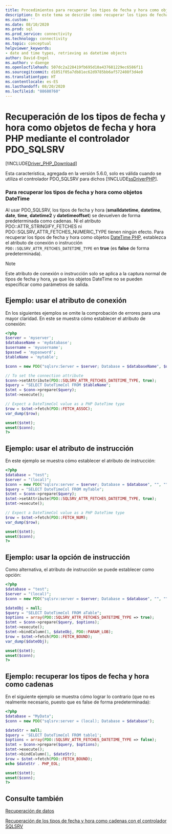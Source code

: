 ```yaml
---
title: Procedimientos para recuperar los tipos de fecha y hora como objetos datetime de PHP mediante el controlador PDO_SQLSRV
description: En este tema se describe cómo recuperar los tipos de fecha y hora como objetos datetime de PHP cuando se usa el controlador de Microsoft PDO_SQLSRV para PHP en SQL Server.
ms.custom: ''
ms.date: 08/10/2020
ms.prod: sql
ms.prod_service: connectivity
ms.technology: connectivity
ms.topic: conceptual
helpviewer_keywords:
- date and time types, retrieving as datetime objects
author: David-Engel
ms.author: v-daenge
ms.openlocfilehash: 507dc2a228419fb695d10a437681229ec6586f11
ms.sourcegitcommit: d1051f05a7db81ec62d9785bb6af572408f3d4e0
ms.translationtype: HT
ms.contentlocale: es-ES
ms.lasthandoff: 08/20/2020
ms.locfileid: "88680760"
---
```

# <a name="how-to-retrieve-date-and-time-types-as-php-datetime-objects-using-the-pdo_sqlsrv-driver"></a>Recuperación de los tipos de fecha y hora como objetos de fecha y hora PHP mediante el controlador PDO_SQLSRV
[!INCLUDE[Driver_PHP_Download](../../includes/driver_php_download.md)]

Esta característica, agregada en la versión 5.6.0, solo es válida cuando se utiliza el controlador PDO_SQLSRV para dichos [!INCLUDE[ssDriverPHP](../../includes/ssdriverphp_md.md)].

### <a name="to-retrieve-date-and-time-types-as-datetime-objects"></a>Para recuperar los tipos de fecha y hora como objetos DateTime

Al usar PDO_SQLSRV, los tipos de fecha y hora (**smalldatetime**, **datetime**, **date**, **time**, **datetime2** y **datetimeoffset**) se devuelven de forma predeterminada como cadenas. Ni el atributo PDO::ATTR_STRINGIFY_FETCHES ni PDO::SQLSRV_ATTR_FETCHES_NUMERIC_TYPE tienen ningún efecto. Para recuperar los tipos de fecha y hora como objetos [DateTime PHP](http://php.net/manual/en/class.datetime.php), establezca el atributo de conexión o instrucción `PDO::SQLSRV_ATTR_FETCHES_DATETIME_TYPE` en **true** (es **false** de forma predeterminada).

> [!NOTE]
> Este atributo de conexión o instrucción solo se aplica a la captura normal de tipos de fecha y hora, ya que los objetos DateTime no se pueden especificar como parámetros de salida.

## <a name="example---use-the-connection-attribute"></a>Ejemplo: usar el atributo de conexión
En los siguientes ejemplos se omite la comprobación de errores para una mayor claridad. En este se muestra cómo establecer el atributo de conexión:

```php
<?php
$server = 'myserver';
$databaseName = 'mydatabase';
$username = 'myusername';
$passwd = 'mypasword';
$tableName = 'mytable';

$conn = new PDO("sqlsrv:Server = $server; Database = $databaseName", $username, $passwd);

// To set the connection attribute
$conn->setAttribute(PDO::SQLSRV_ATTR_FETCHES_DATETIME_TYPE, true);
$query = "SELECT DateTimeCol FROM $tableName";
$stmt = $conn->prepare($query);
$stmt->execute();

// Expect a DateTimeCol value as a PHP DateTime type
$row = $stmt->fetch(PDO::FETCH_ASSOC);
var_dump($row);

unset($stmt);
unset($conn);
?>
```

## <a name="example---use-the-statement-attribute"></a>Ejemplo: usar el atributo de instrucción
En este ejemplo se muestra cómo establecer el atributo de instrucción:

```php
<?php
$database = "test";
$server = "(local)";
$conn = new PDO("sqlsrv:server = $server; Database = $database", "", "");
$query = "SELECT DateTimeCol FROM myTable";
$stmt = $conn->prepare($query);
$stmt->setAttribute(PDO::SQLSRV_ATTR_FETCHES_DATETIME_TYPE, true);
$stmt->execute();

// Expect a DateTimeCol value as a PHP DateTime type
$row = $stmt->fetch(PDO::FETCH_NUM);
var_dump($row);

unset($stmt);
unset($conn);
?>
```

## <a name="example---use-the-statement-option"></a>Ejemplo: usar la opción de instrucción
Como alternativa, el atributo de instrucción se puede establecer como opción:

```php
<?php
$database = "test";
$server = "(local)";
$conn = new PDO("sqlsrv:server = $server; Database = $database", "", "");

$dateObj = null;
$query = "SELECT DateTimeCol FROM aTable";
$options = array(PDO::SQLSRV_ATTR_FETCHES_DATETIME_TYPE => true);
$stmt = $conn->prepare($query, $options);
$stmt->execute();
$stmt->bindColumn(1, $dateObj, PDO::PARAM_LOB);
$row = $stmt->fetch(PDO::FETCH_BOUND);
var_dump($dateObj);

unset($stmt);
unset($conn);
?>
```

## <a name="example---retrieve-datetime-types-as-strings"></a>Ejemplo: recuperar los tipos de fecha y hora como cadenas
En el siguiente ejemplo se muestra cómo lograr lo contrario (que no es realmente necesario, puesto que es false de forma predeterminada):

```php
<?php
$database = "MyData";
$conn = new PDO("sqlsrv:server = (local); Database = $database");

$dateStr = null;
$query = 'SELECT DateTimeCol FROM table1';
$options = array(PDO::SQLSRV_ATTR_FETCHES_DATETIME_TYPE => false);
$stmt = $conn->prepare($query, $options);
$stmt->execute();
$stmt->bindColumn(1, $dateStr);
$row = $stmt->fetch(PDO::FETCH_BOUND);
echo $dateStr . PHP_EOL;

unset($stmt);
unset($conn);
?>
```

## <a name="see-also"></a>Consulte también
[Recuperación de datos](../../connect/php/retrieving-data.md)

[Recuperación de los tipos de fecha y hora como cadenas con el controlador SQLSRV](../../connect/php/how-to-retrieve-date-and-time-type-as-strings-using-the-sqlsrv-driver.md)
